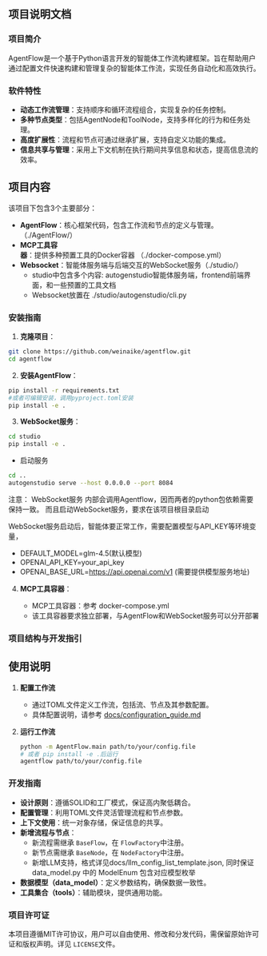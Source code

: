 ## 项目说明文档

### 项目简介

AgentFlow是一个基于Python语言开发的智能体工作流构建框架。旨在帮助用户通过配置文件快速构建和管理复杂的智能体工作流，实现任务自动化和高效执行。

### 软件特性

- **动态工作流管理**：支持顺序和循环流程组合，实现复杂的任务控制。
- **多种节点类型**：包括AgentNode和ToolNode，支持多样化的行为和任务处理。
- **高度扩展性**：流程和节点可通过继承扩展，支持自定义功能的集成。
- **信息共享与管理**：采用上下文机制在执行期间共享信息和状态，提高信息流的效率。

## 项目内容
该项目下包含3个主要部分：
- **AgentFlow**：核心框架代码，包含工作流和节点的定义与管理。（./AgentFlow/）
- **MCP工具容器**：提供多种预置工具的Docker容器 （./docker-compose.yml）
- **Websocket**：智能体服务端与后端交互的WebSocket服务（./studio/）
   - studio中包含多个内容: autogenstudio智能体服务端，frontend前端界面，和一些预置的工具文档
   - Websocket放置在 ./studio/autogenstudio/cli.py




### 安装指南

1. **克隆项目**：

```bash
git clone https://github.com/weinaike/agentflow.git
cd agentflow
```

2. **安装AgentFlow**： 
```bash
pip install -r requirements.txt
#或者可编辑安装，调用pyproject.toml安装
pip install -e . 
```

3.  **WebSocket服务**：    
```bash
cd studio 
pip install -e . 
```
   - 启动服务
```bash
cd ..
autogenstudio serve --host 0.0.0.0 --port 8084
```

注意： WebSocket服务 内部会调用Agentflow，因而两者的python包依赖需要保持一致。
而且启动WebSocket服务，要求在该项目根目录启动

WebSocket服务启动后，智能体要正常工作，需要配置模型与API_KEY等环境变量，
- DEFAULT_MODEL=glm-4.5(默认模型)
- OPENAI_API_KEY=your_api_key
- OPENAI_BASE_URL=https://api.openai.com/v1 (需要提供模型服务地址)

4. **MCP工具容器**：

   - MCP工具容器：参考 docker-compose.yml
   - 该工具容器要求独立部署，与AgentFlow和WebSocket服务可以分开部署

### 项目结构与开发指引

## 使用说明

1. **配置工作流**

   - 通过TOML文件定义工作流，包括流、节点及其参数配置。
   - 具体配置说明，请参考 [docs/configuration_guide.md](./docs/configuration_guide.md)
2. **运行工作流**

   ```bash
   python -m AgentFlow.main path/to/your/config.file
   # 或者 pip install -e .后运行
   agentflow path/to/your/config.file
   ```

### 开发指南

- **设计原则**：遵循SOLID和工厂模式，保证高内聚低耦合。
- **配置管理**：利用TOML文件灵活管理流程和节点参数。
- **上下文使用**：统一对象存储，保证信息的共享。
- **新增流程与节点**：
  - 新流程需继承 `BaseFlow`，在 `FlowFactory`中注册。
  - 新节点需继承 `BaseNode`，在 `NodeFactory`中注册。
  - 新增LLM支持，格式详见docs/llm_config_list_template.json, 同时保证 data_model.py 中的 ModelEnum 包含对应模型枚举
- **数据模型（data_model）**：定义参数结构，确保数据一致性。
- **工具集合（tools）**：辅助模块，提供通用功能。

### 项目许可证

本项目遵循MIT许可协议，用户可以自由使用、修改和分发代码，需保留原始许可证和版权声明。详见 `LICENSE`文件。
